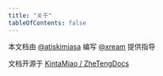 ```yaml
---
title: "关于"
tableOfContents: false
---
```


本文档由 [@atiskimiasa](https://t.me/atiskimiasa) 编写 [@xream](https://t.me/xream) 提供指导

文档开源于 [KintaMiao / ZheTengDocs](https://github.com/KintaMiao/ZheTengDocs)
